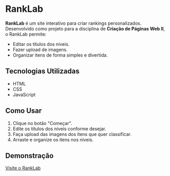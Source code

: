 # RankLab  

**RankLab** é um site interativo para criar rankings personalizados.  
Desenvolvido como projeto para a disciplina de **Criação de Páginas Web II**, o RankLab permite:  

- Editar os títulos dos níveis.  
- Fazer upload de imagens.  
- Organizar itens de forma simples e divertida.  

## Tecnologias Utilizadas  
- HTML  
- CSS  
- JavaScript  

## Como Usar  
1. Clique no botão "Começar".  
2. Edite os títulos dos níveis conforme desejar.  
3. Faça upload das imagens dos itens que quer classificar.  
4. Arraste e organize os itens nos níveis.  

## Demonstração  
<a href="https://example.com" target="_blank">Visite o RankLab</a>
